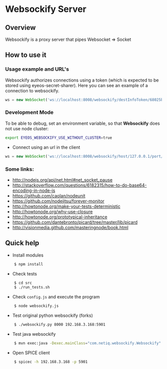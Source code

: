 Websockify Server
=================

## Overview

Websockify is a proxy server that pipes Websocket => Socket

## How to use it

### Usage example and URL's

Websockify authorizes connections using a token (which is expected to be stored using eyeos-secret-sharer). Here
 you can see an example of a connection to websockify.

```javascript
ws = new WebSocket('ws://localhost:8008/websockify/destInfoToken/68025b6c-2db5-415b-bddc-659ea03eb9e9/type/raw');
```

### Development Mode

To be able to debug, set an environment variable, so that **Websockify** does not use node cluster:

```bash
export EYEOS_WEBSOCKIFY_USE_WITHOUT_CLUSTER=true
```

* Connect using an url in the client

```javascript
ws = new WebSocket('ws://localhost:8008/websockify/host/127.0.0.1/port/6000/type/raw');
```

### Some links:

 * http://nodejs.org/api/net.html#net_socket_pause
 * http://stackoverflow.com/questions/6182315/how-to-do-base64-encoding-in-node-js
 * https://github.com/caolan/nodeunit
 * https://github.com/nodejitsu/forever-monitor
 * http://howtonode.org/make-your-tests-deterministic
 * http://howtonode.org/why-use-closure
 * http://howtonode.org/prototypical-inheritance
 * https://github.com/dantebronto/picard/tree/master/lib/picard
 * http://visionmedia.github.com/masteringnode/book.html


## Quick help

* Install modules

```bash
	$ npm install
```

* Check tests

```bash
    $ cd src
    $ ./run_tests.sh
```

* Check `config.js` and execute the program

```bash
	$ node websockify.js
```

* Test original python websockify (forks)

```bash
	$ ./websockify.py 8000 192.168.3.168:5901
```

* Test java websockify

```bash
	$ mvn exec:java -Dexec.mainClass="com.netiq.websockify.Websockify" -Dexec.args="--enable-ssl 8000 192.168.3.156 5900 --keystore /home/sergio/git/com.eyeos.commons/websockify/otherResources/keystoks --keystore-password password"
```

* Open SPICE client

```bash
	$ spicec -h 192.168.3.168 -p 5901
```
